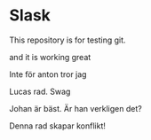 # Slask
This repository is for testing git.

and it is working great

Inte för anton tror jag

Lucas rad.
Swag

Johan är bäst.
 Är han verkligen det?


 Denna rad skapar konflikt!

